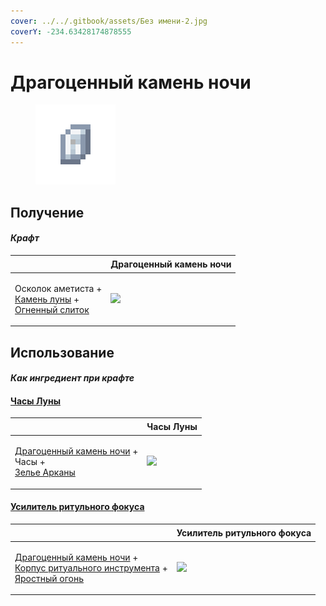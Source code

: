 ```yaml
---
cover: ../../.gitbook/assets/Без имени-2.jpg
coverY: -234.63428174878555
---
```


# Драгоценный камень ночи

<figure><img src="../../.gitbook/assets/perk_gem_night_128.png" alt=""><figcaption></figcaption></figure>

## Получение

#### _Крафт_

| ㅤ                                                                                                                       | Драгоценный камень ночи                         |
| ----------------------------------------------------------------------------------------------------------------------- | ----------------------------------------------- |
| <p>Осколок аметиста +<br><a href="moonstone.md">Камень луны</a> +<br><a href="fireite_ingot.md">Огненный слиток</a></p> | ![](../../.gitbook/assets/perk\_gem\_night.png) |

## Использование

#### _Как ингредиент при крафте_

#### [Часы Луны](moon\_clock.md)

| ㅤ                                                                                                                              | Часы Луны                                  |
| ------------------------------------------------------------------------------------------------------------------------------ | ------------------------------------------ |
| <p><a href="perk_gem_night.md">Драгоценный камень ночи</a> +<br>Часы +<br><a href="weak_arcana_potion.md">Зелье Арканы</a></p> | ![](../../.gitbook/assets/moon\_clock.png) |

#### [Усилитель ритульного фокуса](ritual\_focus\_greater.md)

| ㅤ                                                                                                                                                                                     | Усилитель ритульного фокуса                           |
| ------------------------------------------------------------------------------------------------------------------------------------------------------------------------------------- | ----------------------------------------------------- |
| <p><a href="perk_gem_night.md">Драгоценный камень ночи</a> +<br><a href="ritual_focus_minor.md">Корпус ритуального инструмента</a> +<br><a href="fury_fire.md">Яростный огонь</a></p> | ![](../../.gitbook/assets/ritual\_focus\_greater.png) |
